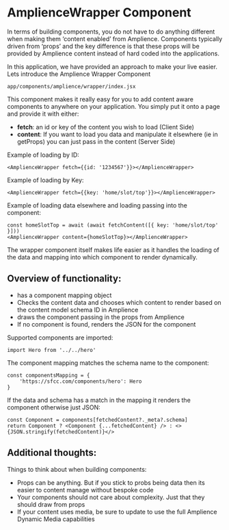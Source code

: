 # AmplienceWrapper Component

In terms of building components, you do not have to do anything different when making them ‘content enabled’ from Amplience. Components typically driven from ‘props’ and the key difference is that these props will be provided by Amplience content instead of hard coded into the applications.

In this application, we have provided an approach to make your live easier. Lets introduce the Amplience Wrapper Component

`app/components/amplience/wrapper/index.jsx`

This component makes it really easy for you to add content aware components to anywhere on your application. You simply put it onto a page and provide it with either:

* **fetch**: an id or key of the content you wish to load (Client Side)
* **content**: If you want to load you data and manipulate it elsewhere (ie in getProps) you can just pass in the content (Server Side)

Example of loading by ID:
```
<AmplienceWrapper fetch={{id: '1234567'}}></AmplienceWrapper>
```

Example of loading by Key:
```
<AmplienceWrapper fetch={{key: 'home/slot/top'}}></AmplienceWrapper>
```
Example of loading data elsewhere and loading passing into the component:

```
const homeSlotTop = await (await fetchContent([{ key: 'home/slot/top' }]))
<AmplienceWrapper content={homeSlotTop}></AmplienceWrapper>
```

The wrapper component itself makes life easier as it handles the loading of the data and mapping into which component to render dynamically.

## Overview of functionality:

* has a component mapping object
* Checks the content data and chooses which content to render based on the content model schema ID in Amplience
* draws the component passing in the props from Amplience
* If no component is found, renders the JSON for the component

Supported components are imported:

`import Hero from '../../hero'`

The component mapping matches the schema name to the component:

```
const componentsMapping = {
    'https://sfcc.com/components/hero': Hero
}
```

If the data and schema has a match in the mapping it renders the component otherwise just JSON:

```
const Component = components[fetchedContent?._meta?.schema]
return Component ? <Component {...fetchedContent} /> : <>{JSON.stringify(fetchedContent)}</>
```

## Additional thoughts:

Things to think about when building components:

* Props can be anything. But if you stick to probs being data then its easier to content manage without bespoke code
* Your components should not care about complexity. Just that they should draw from props
* If your content uses media, be sure to update to use the full Amplience Dynamic Media capabilities